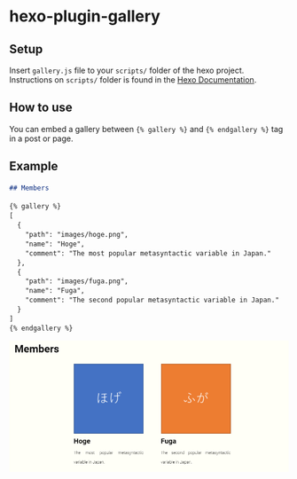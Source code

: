 # hexo-plugin-gallery

## Setup

Insert `gallery.js` file to your `scripts/` folder of the hexo project.
Instructions on `scripts/` folder is found in the [Hexo Documentation](https://hexo.io/docs/plugins.html).

## How to use

You can embed a gallery between `{% gallery %}` and `{% endgallery %}` tag in a post or page.


## Example

```markdown
## Members

{% gallery %}
[
  {
    "path": "images/hoge.png",
    "name": "Hoge",
    "comment": "The most popular metasyntactic variable in Japan."
  },
  {
    "path": "images/fuga.png",
    "name": "Fuga",
    "comment": "The second popular metasyntactic variable in Japan."
  }
]
{% endgallery %}
```

![](./example.png)
